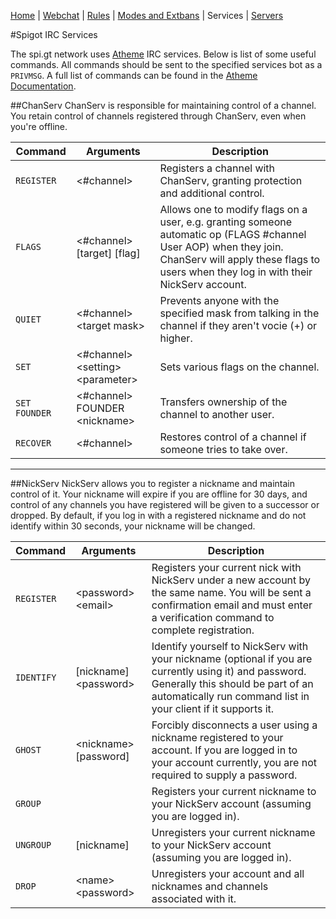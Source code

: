 [Home](index.php) | [Webchat](iris/) | [Rules](rules.php) | [Modes and Extbans](modes.php) | Services | [Servers](servers.php)

#Spigot IRC Services

The spi.gt network uses [Atheme](http://atheme.net/atheme.html) IRC services. Below is list of some useful commands. All commands should be sent to the specified services bot as a `PRIVMSG`. A full list of commands can be found in the [Atheme Documentation](http://atheme.net/help/7.1/index.html).

##<a name="cs"></a>ChanServ
ChanServ is responsible for maintaining control of a channel. You retain control of channels registered through ChanServ, even when you're offline.

| Command | Arguments | Description |
| ------- | --------- | ----------- |
| `REGISTER` | &lt;#channel&gt; | Registers a channel with ChanServ, granting protection and additional control. |
| `FLAGS` | &lt;#channel&gt; [target] [flag] | Allows one to modify flags on a user, e.g. granting someone automatic op (FLAGS #channel User AOP) when they join. ChanServ will apply these flags to users when they log in with their NickServ account. |
| `QUIET` | &lt;#channel&gt; &lt;target mask&gt; | Prevents anyone with the specified mask from talking in the channel if they aren't vocie (+) or higher. |
| `SET` | &lt;#channel&gt; &lt;setting&gt; &lt;parameter&gt; | Sets various flags on the channel. |
| `SET FOUNDER` | &lt;#channel&gt; FOUNDER &lt;nickname&gt; | Transfers ownership of the channel to another user. |
| `RECOVER` | &lt;#channel&gt; | Restores control of a channel if someone tries to take over. |

-----------------------------------------------------------------------------------------------
##<a name="ns"></a>NickServ 
NickServ allows you to register a nickname and maintain control of it. Your nickname will expire if you are offline for 30 days, and control of any channels you have registered will be given to a successor or dropped. By default, if you log in with a registered nickname and do not identify within 30 seconds, your nickname will be changed.

| Command | Arguments | Description |
| ------- | --------- | ----------- |
| `REGISTER` | &lt;password&gt; &lt;email&gt; | Registers your current nick with NickServ under a new account by the same name. You will be sent a confirmation email and must enter a verification command to complete registration. |
| `IDENTIFY` | [nickname] &lt;password&gt; | Identify yourself to NickServ with your nickname (optional if you are currently using it) and password. Generally this should be part of an automatically run command list in your client if it supports it. |
| `GHOST` | &lt;nickname&gt; [password] | Forcibly disconnects a user using a nickname registered to your account. If you are logged in to your account currently, you are not required to supply a password. |
| `GROUP` | | Registers your current nickname to your NickServ account (assuming you are logged in). |
| `UNGROUP` | [nickname] | Unregisters your current nickname to your NickServ account (assuming you are logged in). |
| `DROP` | &lt;name&gt; &lt;password&gt; | Unregisters your account and all nicknames and channels associated with it. |
